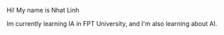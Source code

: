 Hi! My name is Nhat Linh

Im currently learning IA in FPT University, and I'm also learning about AI.

